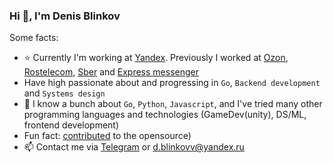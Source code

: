 ### Hi 👋, I'm Denis Blinkov

Some facts:

- ⭐️ Currently I'm working at [Yandex](https://ya.ru/). Previously I worked at [Ozon](https://ozon.ru), [Rostelecom](https://rt.ru), [Sber](https://www.sberbank.com/ru) and [Express messenger](https://express.ms/)
- Have high passionate about and progressing in `Go`, `Backend development` and `Systems design`
- 🤖 I know a bunch about `Go`, `Python`, `Javascript`, and I've tried many other programming languages and technologies (GameDev(unity), DS/ML, frontend development)
- Fun fact: [contributed](https://github.com/goccy/go-yaml/pull/474) to the opensource)
- 📫 Contact me via [Telegram](https://t.me/denieryd) or d.blinkovv@yandex.ru
